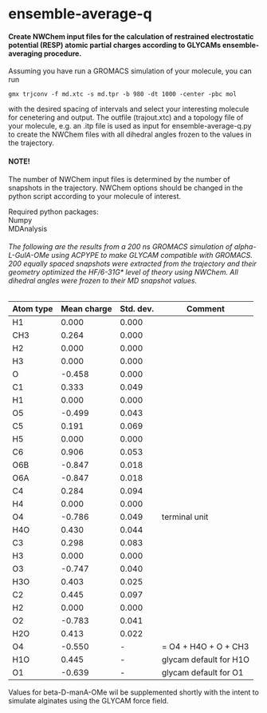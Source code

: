 # ensemble-average-q

#### Create NWChem input files for the calculation of restrained electrostatic potential (RESP) atomic partial charges according to GLYCAMs ensemble-averaging procedure.

Assuming you have run a GROMACS simulation of your molecule, you can run 

    gmx trjconv -f md.xtc -s md.tpr -b 980 -dt 1000 -center -pbc mol
    
with the desired spacing of intervals and select your interesting molecule for cenetering and output. The outfile (trajout.xtc) and a topology file of your molecule, e.g. an .itp file is used as input for ensemble-average-q.py to create the NWChem files with all dihedral angles frozen to the values in the trajectory. 

#### NOTE!
The number of NWChem input files is determined by the number of snapshots in the trajectory. NWChem options should be changed in the python script according to your molecule of interest. 



Required python packages: \
Numpy \
MDAnalysis 

###### The following are the results from a 200 ns GROMACS simulation of alpha-L-GulA-OMe using ACPYPE to make GLYCAM compatible with GROMACS. 200 equally spaced snapshots were extracted from the trajectory and their geometry optimized the HF/6-31G* level of theory using NWChem. All dihedral angles were frozen to their MD snapshot values.

| Atom type | Mean charge | Std. dev. | Comment |
| --- | --- | --- | --- |
H1  |   0.000 |  0.000 |                            
CH3 |   0.264 |  0.000 |                            
H2  |   0.000 |  0.000 |                            
H3  |   0.000 |  0.000 |                            
 O  |  -0.458 |  0.000 |                            
C1  |   0.333 |  0.049 |                            
H1  |   0.000 |  0.000 |                            
O5  |  -0.499 |  0.043 |                            
C5  |   0.191 |  0.069 |                            
H5  |   0.000 |  0.000 |                            
C6  |   0.906 |  0.053 |                            
O6B |  -0.847 |  0.018 |                            
O6A |  -0.847 |  0.018 |                            
C4  |   0.284 |  0.094 |                            
H4  |   0.000 |  0.000 |                            
O4  |  -0.786 |  0.049 |terminal unit               
H4O |   0.430 |  0.044 |                            
C3  |   0.298 |  0.083 |                            
H3  |   0.000 |  0.000 |                            
O3  |  -0.747 |  0.040 |                            
H3O |   0.403 |  0.025 |                            
C2  |   0.445 |  0.097 |                            
H2  |   0.000 |  0.000 |                            
O2  |  -0.783 |  0.041 |                            
H2O |   0.413 |  0.022 |                            
O4  |  -0.550 |   -    |= O4 + H4O + O + CH3           
H1O |   0.445 |   -    |glycam default for H1O
O1  |  -0.639 |   -    |glycam default for O1 

Values for beta-D-manA-OMe wil be supplemented shortly with the intent to simulate alginates using the GLYCAM force field. 
